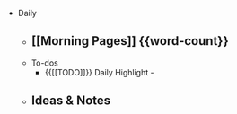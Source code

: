 - Daily
    - [[Morning Pages]] {{word-count}}
        - 
    - To-dos
        - {{[[TODO]]}} Daily Highlight - 
    - Ideas & Notes
        - 
